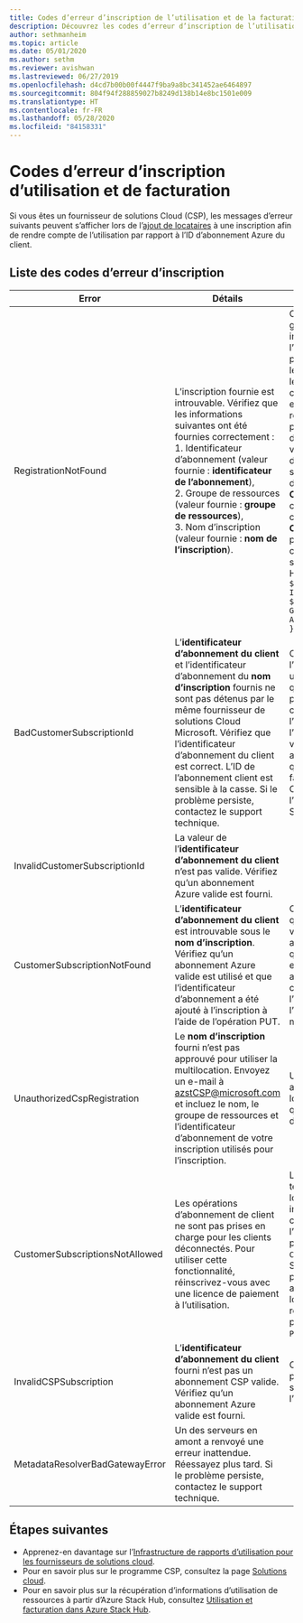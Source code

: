 ```yaml
---
title: Codes d’erreur d’inscription de l’utilisation et de la facturation dans Azure Stack Hub
description: Découvrez les codes d’erreur d’inscription de l’utilisation et de la facturation dans Azure Stack Hub.
author: sethmanheim
ms.topic: article
ms.date: 05/01/2020
ms.author: sethm
ms.reviewer: avishwan
ms.lastreviewed: 06/27/2019
ms.openlocfilehash: d4cd7b00b00f4447f9ba9a8bc341452ae6464897
ms.sourcegitcommit: 804f94f288859027b8249d138b14e8bc1501e009
ms.translationtype: HT
ms.contentlocale: fr-FR
ms.lasthandoff: 05/28/2020
ms.locfileid: "84158331"
---
```

# <a name="usage-and-billing-registration-error-codes"></a>Codes d’erreur d’inscription d’utilisation et de facturation

Si vous êtes un fournisseur de solutions Cloud (CSP), les messages d’erreur suivants peuvent s’afficher lors de l’[ajout de locataires](azure-stack-csp-ref-operations.md#add-tenant-to-registration) à une inscription afin de rendre compte de l’utilisation par rapport à l’ID d’abonnement Azure du client.

## <a name="list-of-registration-error-codes"></a>Liste des codes d’erreur d’inscription

| Error   | Détails  | Commentaires  |
|---|---|---|
| RegistrationNotFound | L’inscription fournie est introuvable. Vérifiez que les informations suivantes ont été fournies correctement :<br>1. Identificateur d’abonnement (valeur fournie : **identificateur de l’abonnement**),<br>2. Groupe de ressources (valeur fournie : **groupe de ressources**),<br>3. Nom d’inscription (valeur fournie : **nom de l’inscription**). | Cette erreur se produit généralement quand les informations pointant vers l’inscription initiale ne sont pas correctes. Pour vérifier le groupe de ressources et le nom de votre inscription, consultez le portail Azure, en répertoriant toutes les ressources. Si vous trouvez plusieurs ressources d’inscription, examinez la valeur **CloudDeploymentID** dans les propriétés, puis sélectionnez l’inscription dont la valeur **CloudDeploymentID** correspond à celle de votre cloud. Pour trouver la valeur **CloudDeploymentID**, vous pouvez utiliser la commande PowerShell suivante sur Azure Stack Hub :<br>`$azureStackStampInfo = Invoke-Command -Session $session -ScriptBlock { Get-AzureStackStampInformation }` |
| BadCustomerSubscriptionId | L’**identificateur d’abonnement du client** et l’identificateur d’abonnement du **nom d’inscription** fournis ne sont pas détenus par le même fournisseur de solutions Cloud Microsoft. Vérifiez que l’identificateur d’abonnement du client est correct. L’ID de l’abonnement client est sensible à la casse. Si le problème persiste, contactez le support technique. | Cette erreur survient quand l’abonnement du client est un abonnement CSP, mais qu’il est associé à un partenaire CSP différent de celui auquel est associé l’abonnement utilisé pour l’inscription initiale. Cette vérification est effectuée afin d’éviter une situation qui entraînerait la facturation d’un partenaire CSP non responsable de l’environnement Azure Stack Hub utilisé. |
| InvalidCustomerSubscriptionId  | La valeur de l’**identificateur d’abonnement du client** n’est pas valide. Vérifiez qu’un abonnement Azure valide est fourni. |   |
| CustomerSubscriptionNotFound  | L’**identificateur d’abonnement du client** est introuvable sous le **nom d’inscription**. Vérifiez qu’un abonnement Azure valide est utilisé et que l’identificateur d’abonnement a été ajouté à l’inscription à l’aide de l’opération PUT. | Cette erreur se produit quand vous tentez de vérifier qu’un locataire a été ajouté à un abonnement et que l’abonnement du client est introuvable pour être associé à l’inscription. Le client n’a pas été ajouté à l’inscription, ou l’ID de l’abonnement a été écrit de manière incorrecte. |
| UnauthorizedCspRegistration | Le **nom d’inscription** fourni n’est pas approuvé pour utiliser la multilocation. Envoyez un e-mail à azstCSP@microsoft.com et incluez le nom, le groupe de ressources et l’identificateur d’abonnement de votre inscription utilisés pour l’inscription. | Une inscription doit être approuvée pour la multi-location par Microsoft avant que vous puissiez y ajouter des locataires. |
| CustomerSubscriptionsNotAllowed | Les opérations d’abonnement de client ne sont pas prises en charge pour les clients déconnectés. Pour utiliser cette fonctionnalité, réinscrivez-vous avec une licence de paiement à l’utilisation. | L’inscription à laquelle vous tentez d’ajouter des locataires est une inscription de capacité. Par conséquent, lorsque l’inscription a été créée, le paramètre `BillingModel Capacity` a été utilisé. Seules les inscriptions avec paiement à l’utilisation sont autorisées à ajouter des locataires. Vous devez vous réinscrire en utilisant le paramètre `BillingModel PayAsYouUse`. |
| InvalidCSPSubscription | L’**identificateur d’abonnement du client** fourni n’est pas un abonnement CSP valide. Vérifiez qu’un abonnement Azure valide est fourni. | Cette erreur est probablement due à une saisie incorrecte de l’abonnement du client. |
| MetadataResolverBadGatewayError | Un des serveurs en amont a renvoyé une erreur inattendue. Réessayez plus tard. Si le problème persiste, contactez le support technique. |

## <a name="next-steps"></a>Étapes suivantes

- Apprenez-en davantage sur l’[Infrastructure de rapports d’utilisation pour les fournisseurs de solutions cloud](azure-stack-csp-ref-infrastructure.md).
- Pour en savoir plus sur le programme CSP, consultez la page [Solutions cloud](https://partner.microsoft.com/solutions/microsoft-cloud-solutions).
- Pour en savoir plus sur la récupération d’informations d’utilisation de ressources à partir d’Azure Stack Hub, consultez [Utilisation et facturation dans Azure Stack Hub](azure-stack-billing-and-chargeback.md).
